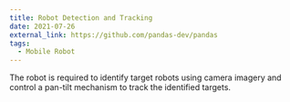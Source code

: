 ```yaml
---
title: Robot Detection and Tracking
date: 2021-07-26
external_link: https://github.com/pandas-dev/pandas
tags:
  - Mobile Robot
---
```


The robot is required to identify target robots using camera imagery and control a pan-tilt mechanism to track the identified targets.

<!--more-->
